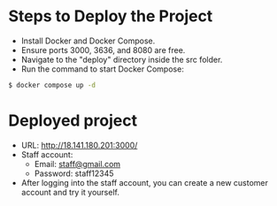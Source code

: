 # Steps to Deploy the Project

- Install Docker and Docker Compose.
- Ensure ports 3000, 3636, and 8080 are free.
- Navigate to the "deploy" directory inside the src folder.
- Run the command to start Docker Compose:
```bash
$ docker compose up -d
```
# Deployed project
- URL: http://18.141.180.201:3000/
- Staff account:
    - Email: staff@gmail.com
    - Password: staff12345
- After logging into the staff account, you can create a new customer account and try it yourself.